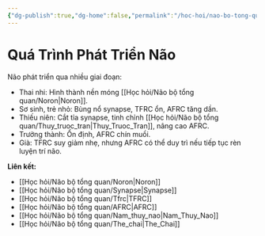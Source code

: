 ```yaml
---
{"dg-publish":true,"dg-home":false,"permalink":"/hoc-hoi/nao-bo-tong-quan/qua-trinh-phat-trien-nao/","dgPassFrontmatter":true,"noteIcon":"","updated":"2025-01-14T22:12:26.746+07:00"}
---
```


# Quá Trình Phát Triển Não

Não phát triển qua nhiều giai đoạn:  
- Thai nhi: Hình thành nền móng [[Học hỏi/Não bộ tổng quan/Noron\|Noron]].
- Sơ sinh, trẻ nhỏ: Bùng nổ synapse, TFRC ổn, AFRC tăng dần.
- Thiếu niên: Cắt tỉa synapse, tinh chỉnh [[Học hỏi/Não bộ tổng quan/Thuy_truoc_tran\|Thuy_Truoc_Tran]], nâng cao AFRC.
- Trưởng thành: Ổn định, AFRC chín muồi.
- Già: TFRC suy giảm nhẹ, nhưng AFRC có thể duy trì nếu tiếp tục rèn luyện trí não.

**Liên kết:**
- [[Học hỏi/Não bộ tổng quan/Noron\|Noron]]
- [[Học hỏi/Não bộ tổng quan/Synapse\|Synapse]]
- [[Học hỏi/Não bộ tổng quan/Tfrc\|TFRC]]
- [[Học hỏi/Não bộ tổng quan/AFRC\|AFRC]]
- [[Học hỏi/Não bộ tổng quan/Nam_thuy_nao\|Nam_Thuy_Nao]]
- [[Học hỏi/Não bộ tổng quan/The_chai\|The_Chai]]